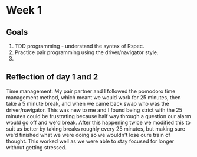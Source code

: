 # Week 1

## Goals
1. TDD programming - understand the syntax of Rspec.
2. Practice pair programming using the driver/navigator style.
3. 

## Reflection of day 1 and 2
Time management: My pair partner and I followed the pomodoro time management method, which meant we would work for 25 minutes, then take a 5 minute break, and when we came back swap who was the driver/navigator. This was new to me and I found being strict with the 25 minutes could be frustrating because half way through a question our alarm would go off and we'd break. After this happening twice we modified this to suit us better by taking breaks roughly every 25 minutes, but making sure we'd finished what we were doing so we wouldn't lose oure train of thought. This worked well as we were able to stay focused for longer without getting stressed.
